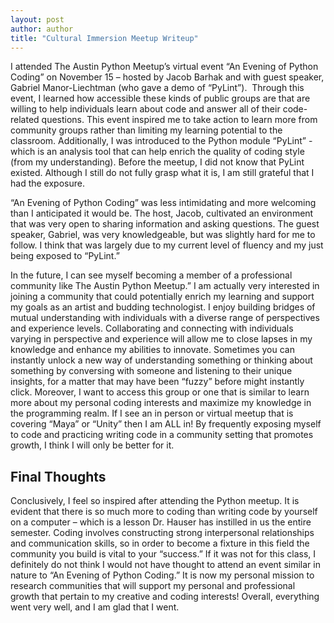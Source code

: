 ```yaml
---
layout: post
author: author
title: "Cultural Immersion Meetup Writeup"
---
```



I attended The Austin Python Meetup’s virtual event “An Evening of Python Coding” on November 15 – hosted by Jacob Barhak and with guest speaker, Gabriel Manor-Liechtman (who gave a demo of “PyLint”).  Through this event, I learned how accessible these kinds of public groups are that are willing to help individuals learn about code and answer all of their code-related questions. This event inspired me to take action to learn more from community groups rather than limiting my learning potential to the classroom. Additionally, I was introduced to the Python module “PyLint” - which is an analysis tool that can help enrich the quality of coding style (from my understanding). Before the meetup, I did not know that PyLint existed. Although I still do not fully grasp what it is, I am still grateful that I had the exposure. 

“An Evening of Python Coding” was less intimidating and more welcoming than I anticipated it would be. The host, Jacob, cultivated an environment that was very open to sharing information and asking questions. The guest speaker, Gabriel, was very knowledgeable, but was slightly hard for me to follow. I think that was largely due to my current level of fluency and my just being exposed to “PyLint.” 

In the future, I can see myself becoming a member of a professional community like The Austin Python Meetup.” I am actually very interested in joining a community that could potentially enrich my learning and support my goals as an artist and budding technologist. I enjoy building bridges of mutual understanding with individuals with a diverse range of perspectives and experience levels. Collaborating and connecting with individuals varying in perspective and experience will allow me to close lapses in my knowledge and enhance my abilities to innovate. Sometimes you can instantly unlock a new way of understanding something or thinking about something by conversing with someone and listening to their unique insights, for a matter that may have been “fuzzy” before might instantly click. Moreover, I want to access this group or one that is similar to learn more about my personal coding interests and maximize my knowledge in the programming realm. If I see an in person or virtual meetup that is covering “Maya” or “Unity” then I am ALL in! By frequently exposing myself to code and practicing writing code in a community setting that promotes growth, I think I will only be better for it.  

## Final Thoughts 

Conclusively, I feel so inspired after attending the Python meetup. It is evident that there is so much more to coding than writing code by yourself on a computer – which is a lesson Dr. Hauser has instilled in us the entire semester. Coding involves constructing strong interpersonal relationships and communication skills, so in order to become a fixture in this field the community you build is vital to your “success.” If it was not for this class, I definitely do not think I would not have thought to attend an event similar in nature to “An Evening of Python Coding.” It is now my personal mission to research communities that will support my personal and professional growth that pertain to my creative and coding interests! Overall, everything went very well, and I am glad that I went. 
